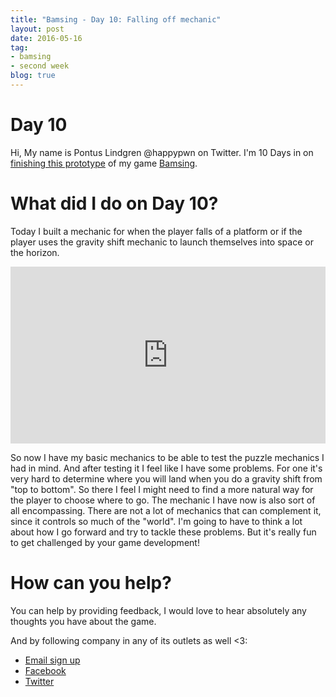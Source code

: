 ```yaml
---
title: "Bamsing - Day 10: Falling off mechanic"
layout: post
date: 2016-05-16
tag:
- bamsing
- second week
blog: true
---
```

# Day 10
Hi, My name is Pontus Lindgren @happypwn on Twitter.
I'm 10 Days in on [finishing this prototype](/bamsing-prototype) of my game [Bamsing](http://bamsing.com).

# What did I do on Day 10?
Today I built a mechanic for when the player falls of a platform or if the player uses the gravity shift mechanic to launch themselves into space or the horizon.

<div style='position:relative;padding-bottom:calc(100% / 1.78)'><iframe src='https://gfycat.com/ifr/AnimatedAgonizingAmericanpainthorse' frameborder='0' scrolling='no' width='100%' height='100%' style='position:absolute;top:0;left:0;' allowfullscreen></iframe></div>

So now I have my basic mechanics to be able to test the puzzle mechanics I had in mind. And after testing it I feel like I have some problems.
For one it's very hard to determine where you will land when you do a gravity shift from "top to bottom". So there I feel I might need to find a more natural way for the player
to choose where to go. The mechanic I have now is also sort of all encompassing. There are not a lot of mechanics that can complement it, since it controls so much of the "world".
I'm going to have to think a lot about how I go forward and try to tackle these problems. But it's really fun to get challenged by your game development!

# How can you help?
You can help by providing feedback, I would love to hear absolutely any thoughts you have about the game.

And by following company in any of its outlets as well <3:

 - [Email sign up](http://eepurl.com/b0UUhj)
 - [Facebook](http://Facebook.com/kirikorostudios)
 - [Twitter](http://twitter.com/happypwn)
